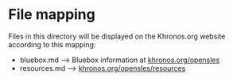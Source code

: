 # File mapping
Files in this directory will be displayed on the Khronos.org website according to this mapping:

* bluebox.md --> Bluebox information at [khronos.org/opensles](https://www.khronos.org/opensles)
* resources.md --> [khronos.org/opensles/resources](https://www.khronos.org/opensles/resources)


